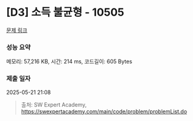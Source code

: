 # [D3] 소득 불균형 - 10505 

[문제 링크](https://swexpertacademy.com/main/code/problem/problemDetail.do?contestProbId=AXNP4CvauaMDFAXS) 

### 성능 요약

메모리: 57,216 KB, 시간: 214 ms, 코드길이: 605 Bytes

### 제출 일자

2025-05-21 21:08



> 출처: SW Expert Academy, https://swexpertacademy.com/main/code/problem/problemList.do
